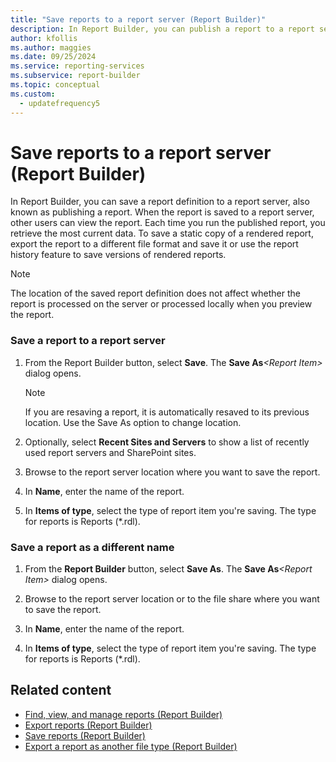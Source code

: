 ```yaml
---
title: "Save reports to a report server (Report Builder)"
description: In Report Builder, you can publish a report to a report server. Others can view it. Each time you run the published report, you see the most current data.
author: kfollis
ms.author: maggies
ms.date: 09/25/2024
ms.service: reporting-services
ms.subservice: report-builder
ms.topic: conceptual
ms.custom:
  - updatefrequency5
---
```

# Save reports to a report server (Report Builder)

  In Report Builder, you can save a report definition to a report server, also known as publishing a report. When the report is saved to a report server, other users can view the report. Each time you run the published report, you retrieve the most current data. To save a static copy of a rendered report, export the report to a different file format and save it or use the report history feature to save versions of rendered reports.

> [!NOTE]  
> The location of the saved report definition does not affect whether the report is processed on the server or processed locally when you preview the report.

### Save a report to a report server

1. From the Report Builder button, select **Save**. The **Save As**_\<Report Item>_ dialog opens.

    > [!NOTE]  
    >  If you are resaving a report, it is automatically resaved to its previous location. Use the Save As option to change location.

1. Optionally, select **Recent Sites and Servers** to show a list of recently used report servers and SharePoint sites.

1. Browse to the report server location where you want to save the report.

1. In **Name**, enter the name of the report.

1. In **Items of type**, select the type of report item you're saving. The type for reports is Reports (*.rdl).

### Save a report as a different name

1. From the **Report Builder** button, select **Save As**. The **Save As**_\<Report Item>_ dialog opens.

1. Browse to the report server location or to the file share where you want to save the report.

1. In **Name**, enter the name of the report.

1. In **Items of type**, select the type of report item you're saving. The type for reports is Reports (*.rdl).

## Related content

- [Find, view, and manage reports (Report Builder)](../../reporting-services/report-builder/finding-viewing-and-managing-reports-report-builder-and-ssrs.md)
- [Export reports (Report Builder)](../../reporting-services/report-builder/export-reports-report-builder-and-ssrs.md)
- [Save reports (Report Builder)](../../reporting-services/report-builder/saving-reports-report-builder.md)
- [Export a report as another file type (Report Builder)](/previous-versions/sql/)
